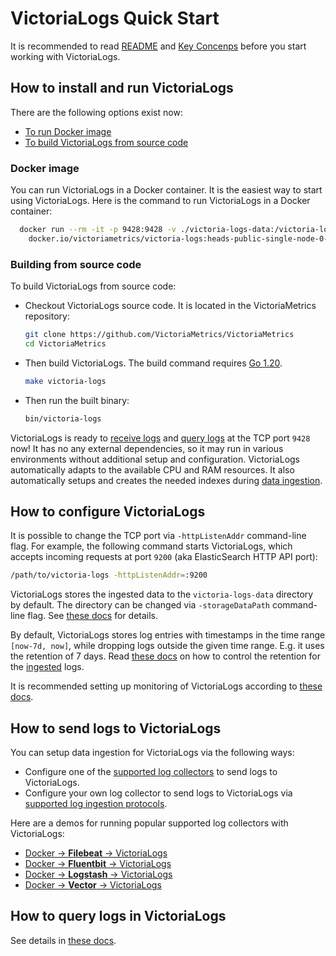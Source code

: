 # VictoriaLogs Quick Start

It is recommended to read [README](https://docs.victoriametrics.com/VictoriaLogs)
and [Key Concenps](https://docs.victoriametrics.com/VictoriaLogs/key_concepts.html) before you start working with VictoriaLogs.

## How to install and run VictoriaLogs

There are the following options exist now:

- [To run Docker image](#docker-image)
- [To build VictoriaLogs from source code](#building-from-source-code)

### Docker image

You can run VictoriaLogs in a Docker container. It is the easiest way to start using VictoriaLogs.
Here is the command to run VictoriaLogs in a Docker container:

```bash
  docker run --rm -it -p 9428:9428 -v ./victoria-logs-data:/victoria-logs-data \
    docker.io/victoriametrics/victoria-logs:heads-public-single-node-0-ga638f5e2b
```

### Building from source code

To build VictoriaLogs from source code:

- Checkout VictoriaLogs source code. It is located in the VictoriaMetrics repository:
  ```bash
  git clone https://github.com/VictoriaMetrics/VictoriaMetrics
  cd VictoriaMetrics
  ```
- Then build VictoriaLogs. The build command requires [Go 1.20](https://golang.org/doc/install).
  ```bash
  make victoria-logs
  ```
- Then run the built binary:
  ```bash
  bin/victoria-logs
  ```

VictoriaLogs is ready to [receive logs](https://docs.victoriametrics.com/VictoriaLogs/ingestion.html)
and [query logs](https://docs.victoriametrics.com/VictoriaLogs#querying) at the TCP port `9428` now!
It has no any external dependencies, so it may run in various environments without additional setup and configuration.
VictoriaLogs automatically adapts to the available CPU and RAM resources. It also automatically setups and creates
the needed indexes during [data ingestion](https://docs.victoriametrics.com/VictoriaLogs/ingestion.html).

## How to configure VictoriaLogs

It is possible to change the TCP port via `-httpListenAddr` command-line flag. For example, the following command
starts VictoriaLogs, which accepts incoming requests at port `9200` (aka ElasticSearch HTTP API port):

```bash
/path/to/victoria-logs -httpListenAddr=:9200
```

VictoriaLogs stores the ingested data to the `victoria-logs-data` directory by default. The directory can be changed
via `-storageDataPath` command-line flag. See [these docs](https://docs.victoriametrics.com/VictoriaLogs#storage) for details.

By default, VictoriaLogs stores log entries with timestamps in the time range `[now-7d, now]`, while dropping logs outside the given time range.
E.g. it uses the retention of 7 days.
Read [these docs](https://docs.victoriametrics.com/VictoriaLogs#retention) on how to control the retention for
the [ingested](https://docs.victoriametrics.com/VictoriaLogs/ingestion.html) logs.

It is recommended setting up monitoring of VictoriaLogs according to [these docs](https://docs.victoriametrics.com/VictoriaLogs#monitoring).


## How to send logs to VictoriaLogs

You can setup data ingestion for VictoriaLogs via the following ways:

- Configure one of the [supported log collectors](https://docs.victoriametrics.com/VictoriaLogs/collectors.html) to send logs to VictoriaLogs.
- Configure your own log collector to send logs to VictoriaLogs via [supported log ingestion protocols](https://docs.victoriametrics.com/VictoriaLogs/ingestion.html).

Here are a demos for running popular supported log collectors with VictoriaLogs:

- [Docker -> **Filebeat** -> VictoriaLogs](TODO)
- [Docker -> **Fluentbit** -> VictoriaLogs](TODO)
- [Docker -> **Logstash** -> VictoriaLogs](TODO)
- [Docker -> **Vector** -> VictoriaLogs](TODO)

## How to query logs in VictoriaLogs

See details in [these docs](https://docs.victoriametrics.com/VictoriaLogs#querying).
